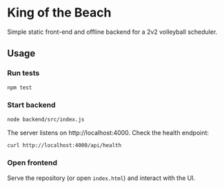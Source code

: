 # King of the Beach

Simple static front-end and offline backend for a 2v2 volleyball scheduler.

## Usage

### Run tests

```bash
npm test
```

### Start backend

```bash
node backend/src/index.js
```

The server listens on http://localhost:4000. Check the health endpoint:

```bash
curl http://localhost:4000/api/health
```

### Open frontend

Serve the repository (or open `index.html`) and interact with the UI.
